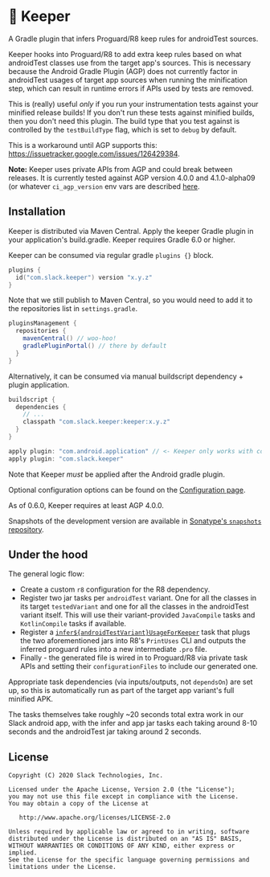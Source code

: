 🥅 Keeper
========

A Gradle plugin that infers Proguard/R8 keep rules for androidTest sources.

Keeper hooks into Proguard/R8 to add extra keep rules based on what androidTest classes use from the
target app's sources. This is necessary because the Android Gradle Plugin (AGP) does not currently
factor in androidTest usages of target app sources when running the minification step, which can
result in runtime errors if APIs used by tests are removed.

This is (really) useful _only_ if you run your instrumentation tests against your minified release
builds! If you don't run these tests against minified builds, then you don't need this plugin. The
build type that you test against is controlled by the `testBuildType` flag,  which is set to
`debug` by default.

This is a workaround until AGP supports this: https://issuetracker.google.com/issues/126429384.

**Note:** Keeper uses private APIs from AGP and could break between releases. It is currently
tested against AGP version 4.0.0 and 4.1.0-alpha09 (or whatever `ci_agp_version` env
vars are described [here](https://github.com/slackhq/keeper/blob/master/.github/workflows/ci.yml).

## Installation

Keeper is distributed via Maven Central. Apply the keeper Gradle plugin in your application's
build.gradle. Keeper requires Gradle 6.0 or higher.

Keeper can be consumed via regular gradle `plugins {}` block.

```kotlin
plugins {
  id("com.slack.keeper") version "x.y.z"
}
```

Note that we still publish to Maven Central, so you would need to add it to the repositories list
in `settings.gradle`.

```gradle
pluginsManagement {
  repositories {
    mavenCentral() // woo-hoo!
    gradlePluginPortal() // there by default
  }
}
```

Alternatively, it can be consumed via manual buildscript dependency + plugin application.

```groovy
buildscript {
  dependencies {
    // ...
    classpath "com.slack.keeper:keeper:x.y.z"
  }
}

apply plugin: "com.android.application" // <- Keeper only works with com.android.application!
apply plugin: "com.slack.keeper"
```

Note that Keeper _must_ be applied after the Android gradle plugin.

Optional configuration options can be found on the [Configuration page](configuration.md).

As of 0.6.0, Keeper requires at least AGP 4.0.0.

Snapshots of the development version are available in [Sonatype's `snapshots` repository][snapshots].

## Under the hood

The general logic flow:

* Create a custom `r8` configuration for the R8 dependency.
* Register two jar tasks per `androidTest` variant. One for all the classes in its target `testedVariant`
  and one for all the classes in the androidTest variant itself. This will use their variant-provided
  `JavaCompile` tasks and `KotlinCompile` tasks if available.
* Register a [`infer${androidTestVariant}UsageForKeeper`](https://github.com/slackhq/keeper/blob/master/keeper-gradle-plugin/src/main/kotlin/com/slack/keeper/InferAndroidTestKeepRules.kt)
  task that plugs the two aforementioned jars into R8's `PrintUses` CLI and outputs the inferred
  proguard rules into a new intermediate `.pro` file.
* Finally - the generated file is wired in to Proguard/R8 via private task APIs and setting their
  `configurationFiles` to include our generated one.

Appropriate task dependencies (via inputs/outputs, not `dependsOn`) are set up, so this is
automatically run as part of the target app variant's full minified APK.

The tasks themselves take roughly ~20 seconds total extra work in our Slack android app, with the
infer and app jar tasks each taking around 8-10 seconds and the androidTest jar taking around 2 seconds.

License
-------

    Copyright (C) 2020 Slack Technologies, Inc.

    Licensed under the Apache License, Version 2.0 (the "License");
    you may not use this file except in compliance with the License.
    You may obtain a copy of the License at

       http://www.apache.org/licenses/LICENSE-2.0

    Unless required by applicable law or agreed to in writing, software
    distributed under the License is distributed on an "AS IS" BASIS,
    WITHOUT WARRANTIES OR CONDITIONS OF ANY KIND, either express or implied.
    See the License for the specific language governing permissions and
    limitations under the License.

 [snapshots]: https://oss.sonatype.org/content/repositories/snapshots/
